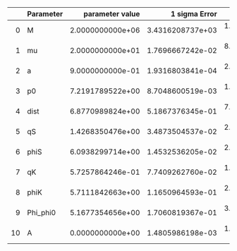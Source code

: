 |    | Parameter   |   parameter value |    1 sigma Error |   Relative Error |              SNR |
|---:|:------------|------------------:|-----------------:|-----------------:|-----------------:|
|  0 | M           |  2.0000000000e+06 | 3.4316208737e+03 | 1.7158104368e-03 | 2.6869973740e+01 |
|  1 | mu          |  2.0000000000e+01 | 1.7696667242e-02 | 8.8483336212e-04 | 2.6869973740e+01 |
|  2 | a           |  9.0000000000e-01 | 1.9316803841e-04 | 2.1463115378e-04 | 2.6869973740e+01 |
|  3 | p0          |  7.2191789522e+00 | 8.7048600519e-03 | 1.2057964084e-03 | 2.6869973740e+01 |
|  4 | dist        |  6.8770989824e+00 | 5.1867376345e-01 | 7.5420430152e-02 | 2.6869973740e+01 |
|  5 | qS          |  1.4268350476e+00 | 3.4873504537e-02 | 2.4441160593e-02 | 2.6869973740e+01 |
|  6 | phiS        |  6.0938299714e+00 | 1.4532536205e-02 | 2.3847951573e-03 | 2.6869973740e+01 |
|  7 | qK          |  5.7257864246e-01 | 7.7409262760e-02 | 1.3519411487e-01 | 2.6869973740e+01 |
|  8 | phiK        |  5.7111842663e+00 | 1.1650964593e-01 | 2.0400260349e-02 | 2.6869973740e+01 |
|  9 | Phi_phi0    |  5.1677354656e+00 | 1.7060819367e-01 | 3.3014111269e-02 | 2.6869973740e+01 |
| 10 | A           |  0.0000000000e+00 | 1.4805986198e-03 | 1.4805986198e-03 | 2.6869973740e+01 |